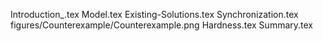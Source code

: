 Introduction_.tex
Model.tex
Existing-Solutions.tex
Synchronization.tex
figures/Counterexample/Counterexample.png
Hardness.tex
Summary.tex
  
  
  